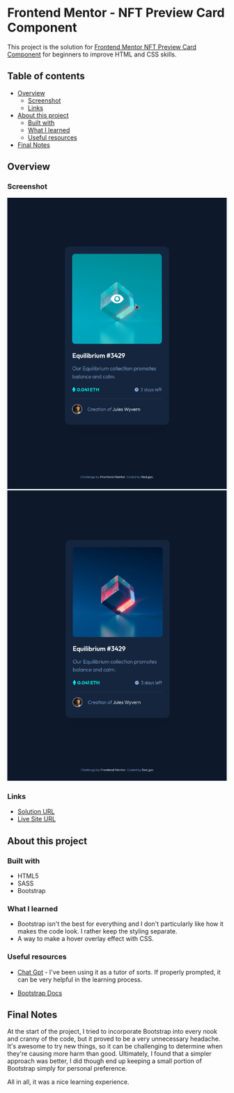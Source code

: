 # Frontend Mentor - NFT Preview Card Component

This project is the solution for [Frontend Mentor NFT Preview Card Component](https://www.frontendmentor.io/challenges/nft-preview-card-component-SbdUL_w0U/hub) for beginners to improve HTML and CSS skills.

## Table of contents

+ [Overview](#overview)
  + [Screenshot](#screenshot)
  + [Links](#links)
+ [About this project](#about-this-project)
  + [Built with](#built-with)
  + [What I learned](#what-i-learned)
  + [Useful resources](#useful-resources)
+ [Final Notes](#final-notes)

## Overview

### Screenshot
![](/images/Screenshot-active.png)
![](/images/Screenshot.png)

### Links

- [Solution URL](https://github.com/red-jpo/NFT-Preview-Card-Component-Solution)
- [Live Site URL](https://red-jpo.github.io/NFT-Preview-Card-Component-Solution/)

## About this project

### Built with

- HTML5
- SASS
- Bootstrap

### What I learned

- Bootstrap isn't the best for everything and I don't particularly like how it makes the code look. I rather keep the styling separate.
- A way to make a hover overlay effect with CSS.

### Useful resources

- [Chat Gpt](https://chat.openai.com/) - I've been using it as a tutor of sorts. If properly prompted, it can be very helpful in the learning process.

- [Bootstrap Docs](https://getbootstrap.com/docs/5.3/getting-started/introduction/)

## Final Notes

At the start of the project, I tried to incorporate Bootstrap into every nook and cranny of the code, but it proved to be a very unnecessary headache. It's awesome to try new things, so it can be challenging to determine when they're causing more harm than good. Ultimately, I found that a simpler approach was better, I did though end up keeping a small portion of Bootstrap simply for personal preference.

All in all, it was a nice learning experience.

